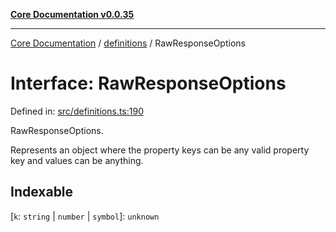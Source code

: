 [**Core Documentation v0.0.35**](../../README.md)

***

[Core Documentation](../../modules.md) / [definitions](../README.md) / RawResponseOptions

# Interface: RawResponseOptions

Defined in: [src/definitions.ts:190](https://github.com/stonemjs/core/blob/c9d95b58ccfb8efcaba0bed7bbf19084836cc28d/src/definitions.ts#L190)

RawResponseOptions.

Represents an object where the property keys can be any valid property key and values can be anything.

## Indexable

\[`k`: `string` \| `number` \| `symbol`\]: `unknown`
